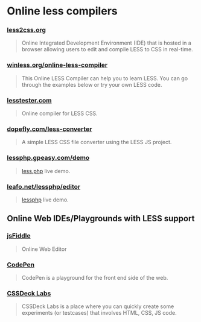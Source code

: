 # Online less compilers

### [less2css.org](http://less2css.org/)
> Online Integrated Development Environment (IDE) that is hosted in a browser allowing users to edit and compile LESS to CSS in real-time.

### [winless.org/online-less-compiler](http://winless.org/online-less-compiler)
> This Online LESS Compiler can help you to learn LESS. You can go through the examples below or try your own LESS code.

### [lesstester.com](http://lesstester.com/)
> Online compiler for LESS CSS.

### [dopefly.com/less-converter](http://www.dopefly.com/less-converter/less-converter.html)
> A simple LESS CSS file converter using the LESS JS project.

### [lessphp.gpeasy.com/demo](http://lessphp.gpeasy.com/demo)
> [less.php](http://lessphp.gpeasy.com/) live demo.

### [leafo.net/lessphp/editor](http://leafo.net/lessphp/editor.html)
> [lessphp](http://leafo.net/lessphp/) live demo.

## Online Web IDEs/Playgrounds with LESS support

### [jsFiddle]( http://jsfiddle.net)
> Online Web Editor

### [CodePen](http://codepen.io)
> CodePen is a playground for the front end side of the web.

### [CSSDeck Labs](http://cssdeck.com/labs)
> CSSDeck Labs is a place where you can quickly create some experiments (or testcases) that involves HTML, CSS, JS code.
